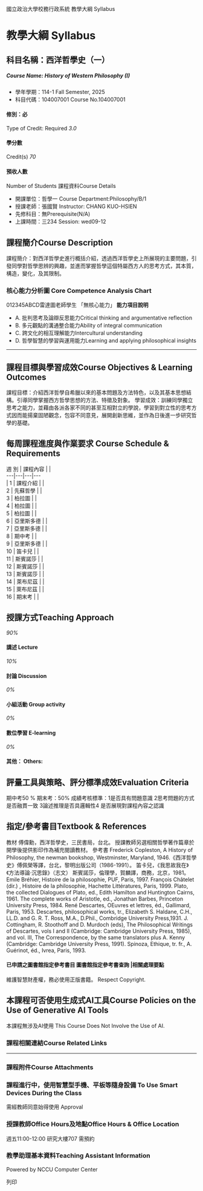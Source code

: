 國立政治大學校務行政系統 教學大綱 Syllabus
# 教學大綱 Syllabus
##  科目名稱：西洋哲學史（一）
#####  Course Name: History of Western Philosophy (I)
  * 學年學期：114-1 Fall Semester, 2025 
  * 科目代碼：104007001 Course No.104007001


#### 修別：必
Type of Credit: Required 
_3.0_
#### 學分數
Credit(s)
_70_
#### 預收人數
Number of Students
課程資料Course Details
  * 開課單位：哲學一 Course Department:Philosophy/B/1 
  * 授課老師：張國賢 Instructor: CHANG KUO-HSIEN 
  * 先修科目：無Prerequisite(N/A)
  * 上課時間：三234 Session: wed09-12


##  課程簡介Course Description
課程簡介：對西洋哲學史進行概括介紹，透過西洋哲學史上所展現的主要問題，引發同學對哲學思辨的興趣，並進而掌握哲學這個特屬西方人的思考方式，其本質，構造，變化，及其限制。
###  核心能力分析圖 Core Competence Analysis Chart
012345ABCD雷達圖老師學生
「無核心能力」 
**能力項目說明**
  * A. 批判思考及論辯反思能力Critical thinking and argumentative reflection
  * B. 多元觀點的溝通整合能力Ability of integral communication
  * C. 跨文化的相互理解能力Intercultural understanding
  * D. 哲學智慧的學習與運用能力Learning and applying philosophical insights


* * *
##  課程目標與學習成效Course Objectives & Learning Outcomes 
課程目標：介紹西洋哲學自希臘以來的基本問題及方法特色，以及其基本思想結構。引導同學掌握西方哲學思想的方法、特徵及對象。
學習成效：訓練同學獨立思考之能力，並藉由各派各家不同的甚至互相對立的學說，學習到對立性的思考方式因而能揚棄固陋觀念，包容不同意見，展開創新思維，並作為日後進一步研究哲學的基礎。
##  每周課程進度與作業要求 Course Schedule & Requirements
週 別 |  課程內容 |  |   
---|---|---|---  
|  1 |  課程介紹 |  |   
2 |  先蘇哲學 |  |   
3 |  柏拉圖 |  |   
4 |  柏拉圖 |  |   
5 |  柏拉圖 |  |   
6 |  亞里斯多德 |  |   
7 |  亞里斯多德 |  |   
8 |  期中考 |  |   
9 |  亞里斯多德 |  |   
10 |  笛卡兒 |  |   
11 |  斯賓諾莎 |  |   
12 |  斯賓諾莎 |  |   
13 |  斯賓諾莎 |  |   
14 |  萊布尼茲 |  |   
15 |  萊布尼茲 |  |   
16 |  期末考 |  |   
##  授課方式Teaching Approach
_90%_
####  講述 Lecture
_10%_
####  討論 Discussion
_0%_
####  小組活動 Group activity
_0%_
####  數位學習 E-learning
_0%_
####  其他： Others:
##  評量工具與策略、評分標準成效Evaluation Criteria
期中考50 % 期末考：50% 
成績考核標準：1是否具有問題意識 2思考問題的方式是否融貫一致 3論述推理是否具邏輯性4 是否展現對課程內容之認識
##  指定/參考書目Textbook & References
教材
傅偉勳，西洋哲學史，三民書局，台北。
授課教師另選相關哲學著作篇章於開學後提供影印作為補充閱讀教材。
參考書
Frederick Copleston, A History of Philosophy, the newman bookshop, Westminster, Maryland, 1946.《西洋哲學史》傅佩榮等譯，台北，黎明出版公司（1986-1991）。
笛卡兒，《我思故我在》《方法導論‧沉思錄》（志文）
斯賓諾莎，倫理學，賀麟譯，商務，北京，1981。
Emile Bréhier, Histoire de la philosophie, PUF, Paris, 1997.
François Châtelet (dir.) , Histoire de la philosophie, Hachette Littératures, Paris, 1999.
Plato, the collected Dialogues of Plato, ed., Edith Hamilton and Huntington Cairns, 1961.
The complete works of Aristotle, ed., Jonathan Barbes, Princeton University Press, 1984.
René Descartes, OEuvres et lettres, éd., Gallimard, Paris, 1953.
Descartes, philosophical works, tr., Elizabeth S. Haldane, C.H., LL.D. and G. R. T. Ross, M.A., D.Phil., Combridge University Press,1931.
J. Cottingham, R. Stoothoff and D. Murdoch (eds), The Philosophical Writings of Descartes, vols I and II (Cambridge: Cambridge University Press, 1985), and vol. III, The Correspondence, by the same translators plus A. Kenny (Cambridge: Cambridge University Press, 1991).
Spinoza, Ethique, tr. fr., A. Guérinot, éd., Ivrea, Paris, 1993.
####  已申請之圖書館指定參考書目  圖書館指定參考書查詢 |相關處理要點
維護智慧財產權，務必使用正版書籍。 Respect Copyright.
##  本課程可否使用生成式AI工具Course Policies on the Use of Generative AI Tools
本課程無涉及AI使用 This Course Does Not Involve the Use of AI.
###  課程相關連結Course Related Links
* * *
###  課程附件Course Attachments
###  課程進行中，使用智慧型手機、平板等隨身設備 To Use Smart Devices During the Class
需經教師同意始得使用  Approval
###  授課教師Office Hours及地點Office Hours & Office Location
週五11:00-12:00 研究大樓707 需預約
###  教學助理基本資料Teaching Assistant Information
Powered by NCCU Computer Center
  
列印
